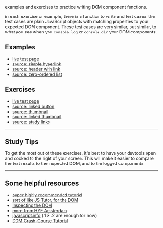 examples and exercises to practice writing DOM component functions.

in each exercise or example, there is a function to write and test cases. the test cases are plain JavaScript objects with matching properties to your expected DOM component.  These test cases are very similar, but similar, to what you see when you `console.log` or `console.dir` your DOM components.

## Examples

* [live test page](./examples/index.html)
* [source: simple hyperlink](./examples/simpleHyperLink.js)
* [source: header with link](./examples/headerWithLink.js)
* [source: zero-ordered list](./examples/zeroOrderedList.js)

## Exercises

* [live test page](./index.html)
* [source: linked button](./exercises/linked-buttom.js)
* [source: thumbnail](./exercises/thumbnail.js)
* [source: linked thumbnail](./exercises/linked-thumbnail.js)
* [source: study links](./exercises/study-links.js)

---

## Study Tips

To get the most out of these exercises, it's best to have your devtools open and docked to the right of your screen.  This will make it easier to compare the test results to the inspected DOM, and to the logged components

---

## Some helpful resources

* [super highly recommended tutorial](https://dom-tutorials.appspot.com/static/index.html)
* [sort of like JS Tutor, for the DOM](https://software.hixie.ch/utilities/js/live-dom-viewer/)
* [Inspecting the DOM](https://hackyourfuture.be/inspecting-the-dom/)
* [more from HYF Amsterdam](https://github.com/HackYourFuture/JavaScript2/blob/master/Week1/README.md)
* [javascript.info](https://javascript.info/document) (.1 & .2 are enough for now)
* [DOM Crash-Course Tutorial](https://www.youtube.com/watch?v=0ik6X4DJKCc)

